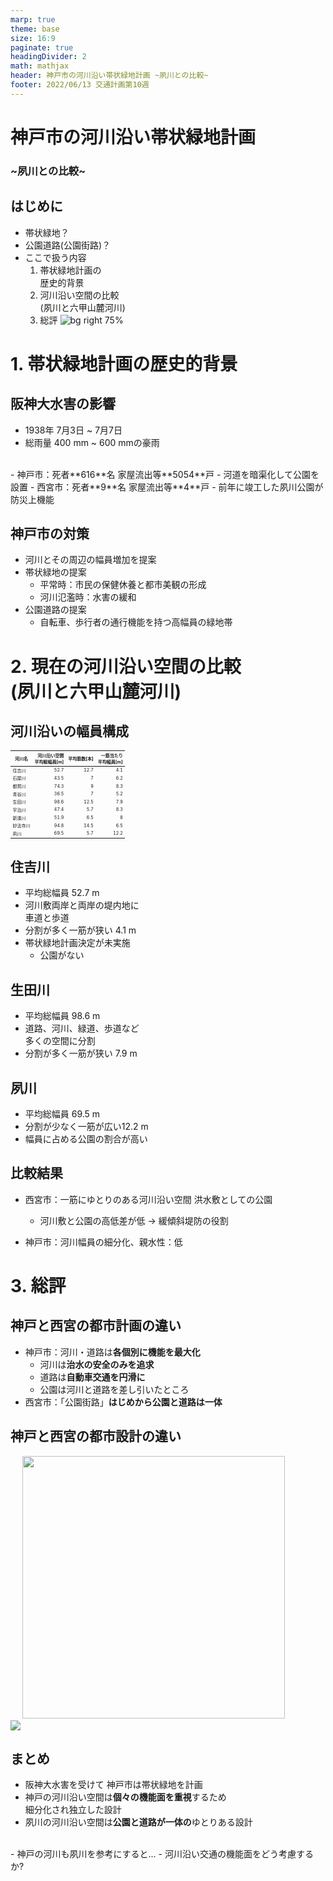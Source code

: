 ```yaml
---
marp: true
theme: base
size: 16:9
paginate: true
headingDivider: 2
math: mathjax
header: 神戸市の河川沿い帯状緑地計画 ~夙川との比較~
footer: 2022/06/13 交通計画第10週
---
```

<style>
.smalltable > table, .smalltable > th, .smalltable > td {
   font-size: 50%;
}
</style>

# 神戸市の河川沿い帯状緑地計画
### ~夙川との比較~
<!--
_class: lead
_paginate: false
_header: ""
-->

## はじめに
- 帯状緑地？
- 公園道路(公園街路)？
- ここで扱う内容
  1. 帯状緑地計画の<br>歴史的背景
  2. 河川沿い空間の比較<br>(夙川と六甲山麓河川)
  3. 総評
![bg right 75%](./img/shuku_gmap.png)

# 1. 帯状緑地計画の歴史的背景
<!--
_class: lead
_header: ""
-->

## 阪神大水害の影響
<!--
header: "帯状緑地計画の歴史的背景"
-->
- 1938年 7月3日 ~ 7月7日
- 総雨量 400 mm ~ 600 mmの豪雨
<br>
- 神戸市：死者**616**名 家屋流出等**5054**戸
  - 河道を暗渠化して公園を設置
- 西宮市：死者**9**名 家屋流出等**4**戸
  - 前年に竣工した夙川公園が防災上機能

## 神戸市の対策
- 河川とその周辺の幅員増加を提案
- 帯状緑地の提案
   - 平常時：市民の保健休養と都市美観の形成
   - 河川氾濫時：水害の緩和
- 公園道路の提案
  - 自転車、歩行者の通行機能を持つ高幅員の緑地帯

# 2. 現在の河川沿い空間の比較<br>(夙川と六甲山麓河川)
<!--
_class: lead
_header: ""
-->

## 河川沿いの幅員構成
<!--
header: "現在の河川沿い空間の比較(夙川と六甲山麓河川)"
-->

<div class="smalltable">

| 河川名  | 河川沿い空間<br>平均総幅員[m] | 平均筋数[本] | 一筋当たり<br>平均幅員[m] |
|------|----------------:|-----------:|---------------:|
| 住吉川  | 52.7           | 12.7      | 4.1           |
| 石屋川  | 43.5           | 7         | 6.2           |
| 都賀川  | 74.3           | 9         | 8.3           |
| 青谷川  | 36.5           | 7         | 5.2           |
| 生田川  | 98.6           | 12.5      | 7.9           |
| 宇治川  | 47.4           | 5.7       | 8.3           |
| 新湊川  | 51.9           | 6.5       | 8             |
| 妙法寺川 | 94.8           | 14.5      | 6.5           |
| 夙川   | 69.5           | 5.7       | 12.2          |

</div>

## 住吉川
- 平均総幅員 52.7 m
- 河川敷両岸と両岸の堤内地に<br>車道と歩道
- 分割が多く一筋が狭い 4.1 m
- 帯状緑地計画決定が未実施
  - 公園がない


## 生田川
- 平均総幅員 98.6 m
- 道路、河川、緑道、歩道など<br>多くの空間に分割
- 分割が多く一筋が狭い 7.9 m

## 夙川
- 平均総幅員 69.5 m
- 分割が少なく一筋が広い12.2 m
- 幅員に占める公園の割合が高い

## 比較結果
- 西宮市：一筋にゆとりのある河川沿い空間 洪水敷としての公園

  - 河川敷と公園の高低差が低 → 緩傾斜堤防の役割
- 神戸市：河川幅員の細分化、親水性：低

# 3. 総評
<!--
_class: lead
_header: ""
-->

## 神戸と西宮の都市計画の違い
<!--
header: "総評"
-->
- 神戸市：河川・道路は**各個別に機能を最大化**
  - 河川は**治水の安全のみを追求**
  - 道路は**自動車交通を円滑に**
  - 公園は河川と道路を差し引いたところ
- 西宮市：「公園街路」**はじめから公園と道路は一体**

## 神戸と西宮の都市設計の違い

&nbsp; &ensp; <img src="./img/dokuritsu.svg" width = 420> &emsp; &emsp; &emsp; <img src="./img/kukan.svg">

## まとめ
- 阪神大水害を受けて
神戸市は帯状緑地を計画
- 神戸の河川沿い空間は**個々の機能面を重視**するため<br>細分化され独立した設計
- 夙川の河川沿い空間は**公園と道路が一体の**ゆとりある設計
<br>
- 神戸の河川も夙川を参考にすると...
  - 河川沿い交通の機能面をどう考慮するか?